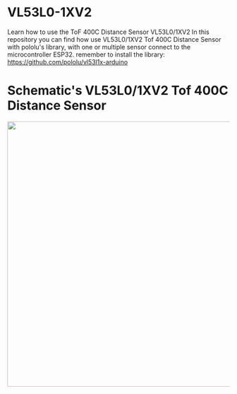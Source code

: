 # VL53L0-1XV2
Learn how to use the ToF 400C Distance Sensor VL53L0/1XV2
In this repository you can find how use VL53L0/1XV2 Tof 400C Distance Sensor with pololu's library, with one or multiple sensor connect to the microcontroller ESP32.
remember to install the library: https://github.com/pololu/vl53l1x-arduino

# Schematic's VL53L0/1XV2 Tof 400C Distance Sensor
<img src="https://github.com/user-attachments/assets/8fa5b634-c322-4bcd-8dd3-98d377bbd6f2" width="600">
